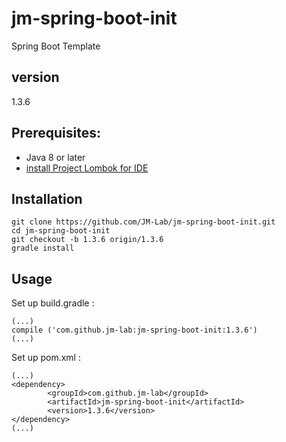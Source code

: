 jm-spring-boot-init
===================

Spring Boot Template

## version
1.3.6

## Prerequisites:
* Java 8 or later
* [install Project Lombok for IDE](https://projectlombok.org/download.html)

## Installation

    git clone https://github.com/JM-Lab/jm-spring-boot-init.git
    cd jm-spring-boot-init
    git checkout -b 1.3.6 origin/1.3.6
    gradle install
    
## Usage
Set up build.gradle :

    (...)
    compile ('com.github.jm-lab:jm-spring-boot-init:1.3.6')
    (...)

Set up pom.xml :

    (...)
    <dependency>
			<groupId>com.github.jm-lab</groupId>
			<artifactId>jm-spring-boot-init</artifactId>
			<version>1.3.6</version>
	</dependency>
    (...)